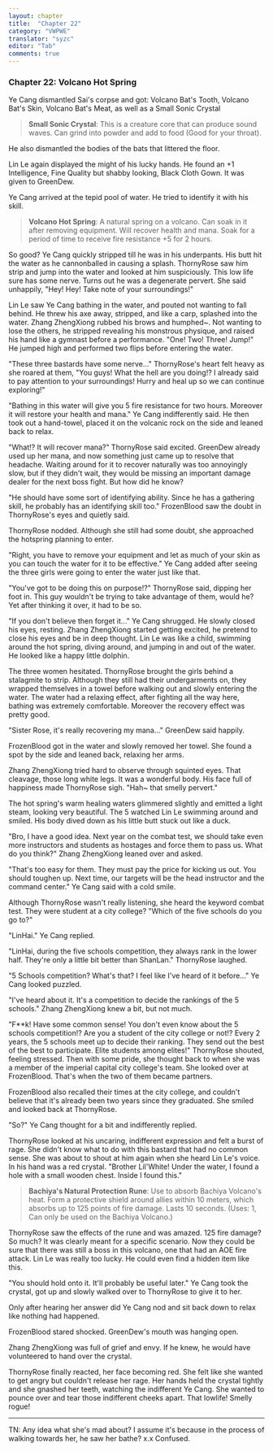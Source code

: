 ```yaml
---
layout: chapter
title:  "Chapter 22"
category: "VWPWE"
translator: "syzc"
editor: "Tab"
comments: true
---
```


### Chapter 22: Volcano Hot Spring
 
Ye Cang dismantled Sai's corpse and got: Volcano Bat's Tooth, Volcano Bat's Skin, Volcano Bat's Meat, as well as a Small Sonic Crystal
 
>**Small Sonic Crystal**: This is a creature core that can produce sound waves. Can grind into powder and add to food (Good for your throat).
 
He also dismantled the bodies of the bats that littered the floor.
 
Lin Le again displayed the might of his lucky hands. He found an +1 Intelligence, Fine Quality but shabby looking, Black Cloth Gown. It was given to GreenDew.
 
Ye Cang arrived at the tepid pool of water. He tried to identify it with his skill.
 
>**Volcano Hot Spring**: A natural spring on a volcano. Can soak in it after removing equipment. Will recover health and mana. Soak for a period of time to receive fire resistance +5 for 2 hours.
 
So good? Ye Cang quickly stripped till he was in his underpants. His butt hit the water as he cannonballed in causing a splash. ThornyRose saw him strip and jump into the water and looked at him suspiciously. This low life sure has some nerve. Turns out he was a degenerate pervert. She said unhappily, "Hey! Hey! Take note of your surroundings!"
 
Lin Le saw Ye Cang bathing in the water, and pouted not wanting to fall behind. He threw his axe away, stripped, and like a carp, splashed into the water. Zhang ZhengXiong rubbed his brows and humphed~. Not wanting to lose the others, he stripped revealing his monstrous physique, and raised his hand like a gymnast before a performance. "One! Two! Three! Jump!" He jumped high and performed two flips before entering the water.
 
"These three bastards have some nerve..." ThornyRose's heart felt heavy as she roared at them, "You guys! What the hell are you doing!? I already said to pay attention to your surroundings! Hurry and heal up so we can continue exploring!"
 
"Bathing in this water will give you 5 fire resistance for two hours. Moreover it will restore your health and mana." Ye Cang indifferently said. He then took out a hand-towel, placed it on the volcanic rock on the side and leaned back to relax. 
 
"What!? It will recover mana?" ThornyRose said excited. GreenDew already used up her mana, and now something just came up to resolve that headache. Waiting around for it to recover naturally was too annoyingly slow, but if they didn't wait, they would be missing an important damage dealer for the next boss fight. But how did he know?
 
"He should have some sort of identifying ability. Since he has a gathering skill, he probably has an identifying skill too." FrozenBlood saw the doubt in ThornyRose's eyes and quietly said.
 
ThornyRose nodded. Although she still had some doubt, she approached the hotspring planning to enter.
 
"Right, you have to remove your equipment and let as much of your skin as you can touch the water for it to be effective." Ye Cang added after seeing the three girls were going to enter the water just like that.
 
"You've got to be doing this on purpose!?" ThornyRose said, dipping her foot in. This guy wouldn't be trying to take advantage of them, would he? Yet after thinking it over, it had to be so.
 
"If you don't believe then forget it..." Ye Cang shrugged. He slowly closed his eyes, resting. Zhang ZhengXiong started getting excited, he pretend to close his eyes and be in deep thought. Lin Le was like a child, swimming around the hot spring, diving around, and jumping in and out of the water. He looked like a happy little dolphin.
 
The three women hesitated. ThornyRose brought the girls behind a stalagmite to strip. Although they still had their undergarments on, they wrapped themselves in a towel before walking out and slowly entering the water. The water had a relaxing effect, after fighting all the way here, bathing was extremely comfortable. Moreover the recovery effect was pretty good. 
 
"Sister Rose, it's really recovering my mana..." GreenDew said happily.
 
FrozenBlood got in the water and slowly removed her towel. She found a spot by the side and leaned back, relaxing her arms.
 
Zhang ZhengXiong tried hard to observe through squinted eyes. That cleavage, those long white legs. It was a wonderful body. His face full of happiness made ThornyRose sigh. "Hah~ that smelly pervert."
 
The hot spring's warm healing waters glimmered slightly and emitted a light steam, looking very beautiful. The 5 watched Lin Le swimming around and smiled. His body dived down as his little butt stuck out like a duck.
 
"Bro, I have a good idea. Next year on the combat test, we should take even more instructors and students as hostages and force them to pass us. What do you think?" Zhang ZhengXiong leaned over and asked. 
 
"That's too easy for them. They must pay the price for kicking us out. You should toughen up. Next time, our targets will be the head instructor and the command center." Ye Cang said with a cold smile. 
 
Although ThornyRose wasn't really listening, she heard the keyword combat test. They were student at a city college? "Which of the five schools do you go to?"
 
"LinHai." Ye Cang replied.
 
"LinHai, during the five schools competition, they always rank in the lower half. They're only a little bit better than ShanLan." ThornyRose laughed.
 
"5 Schools competition? What's that? I feel like I've heard of it before..." Ye Cang looked puzzled.
 
"I've heard about it. It's a competition to decide the rankings of the 5 schools." Zhang ZhengXiong knew a bit, but not much.
 
"F\*\*k! Have some common sense! You don't even know about the 5 schools competition!? Are you a student of the city college or not!? Every 2 years, the 5 schools meet up to decide their ranking. They send out the best of the best to participate. Elite students among elites!" ThornyRose shouted, feeling stressed. Then with some pride, she thought back to when she was a member of the imperial capital city college's team. She looked over at FrozenBlood. That's when the two of them became partners.
 
FrozenBlood also recalled their times at the city college, and couldn't believe that it's already been two years since they graduated. She smiled and looked back at ThornyRose.
 
"So?" Ye Cang thought for a bit and indifferently replied.
 
ThornyRose looked at his uncaring, indifferent expression and felt a burst of rage. She didn't know what to do with this bastard that had no common sense. She was about to shout at him again when she heard Lin Le's voice. In his hand was a red crystal. "Brother Lil'White! Under the water, I found a hole with a small wooden chest. Inside I found this." 
 
>**Bachiya's Natural Protection Rune**: Use to absorb Bachiya Volcano's heat. Form a protective shield around allies within 10 meters, which absorbs up to 125 points of fire damage. Lasts 10 seconds. (Uses: 1, Can only be used on the Bachiya Volcano.)
 
ThornyRose saw the effects of the rune and was amazed. 125 fire damage? So much? It was clearly meant for a specific scenario. Now they could be sure that there was still a boss in this volcano, one that had an AOE fire attack. Lin Le was really too lucky. He could even find a hidden item like this.
 
"You should hold onto it. It'll probably be useful later."  Ye Cang took the crystal, got up and slowly walked over to ThornyRose to give it to her. 
 
Only after hearing her answer did Ye Cang nod and sit back down to relax like nothing had happened. 
 
FrozenBlood stared shocked. GreenDew's mouth was hanging open. 
 
Zhang ZhengXiong was full of grief and envy. If he knew, he would have volunteered to hand over the crystal.
 
ThornyRose finally reacted, her face becoming red. She felt like she wanted to get angry but couldn't release her rage. Her hands held the crystal tightly and she gnashed her teeth, watching the indifferent Ye Cang. She wanted to pounce over and tear those indifferent cheeks apart.  That lowlife! Smelly rogue!

---

TN: Any idea what she's mad about? I assume it's because in the process of walking towards her, he saw her bathe? x.x Confused.